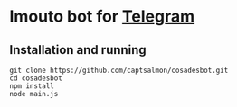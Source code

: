 # Imouto bot for [Telegram](https://www.telegram.org/)
## Installation and running
```bashp
git clone https://github.com/captsalmon/cosadesbot.git
cd cosadesbot
npm install
node main.js
```
